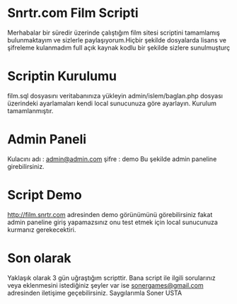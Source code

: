 # Snrtr.com Film Scripti
Merhabalar bir süredir üzerinde çalıştığım film sitesi scriptini tamamlamış bulunmaktayım ve sizlerle paylaşıyorum.Hiçbir şekilde dosyalarda lisans ve şifreleme kulanmadım full açık kaynak kodlu bir şekilde sizlere sunulmuşturç
# Scriptin Kurulumu
film.sql dosyasını veritabanınıza yükleyin
admin/islem/baglan.php dosyası üzerindeki ayarlamaları kendi local sunucunuza göre ayarlayın.
Kurulum tamamlanmıştır.
# Admin Paneli
Kulacını adı : admin@admin.com
şifre : demo
Bu şekilde admin paneline girebilirsiniz.
# Script Demo
http://film.snrtr.com adresinden demo görünümünü görebilirsiniz fakat admin paneline giriş yapamazsınız onu test etmek için local sunucunuza kurmanız gerekecektiri.
# Son olarak
Yaklaşık olarak 3 gün uğraştığım scripttir.
Bana script ile ilgili sorularınız veya eklenmesini istediğiniz şeyler var ise sonergames@gmail.com adresinden iletişime geçebilirsiniz.
Saygılarımla Soner USTA
